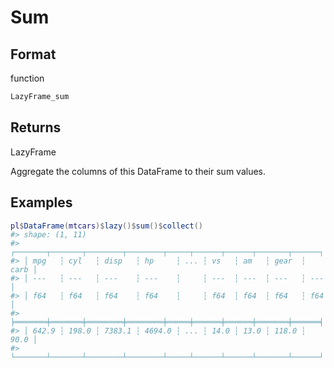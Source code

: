 # Sum

## Format

function

```r
LazyFrame_sum
```

## Returns

LazyFrame

Aggregate the columns of this DataFrame to their sum values.

## Examples

<pre class='r-example'><code><span class='r-in'><span><span class='va'>pl</span><span class='op'>$</span><span class='fu'>DataFrame</span><span class='op'>(</span><span class='va'>mtcars</span><span class='op'>)</span><span class='op'>$</span><span class='fu'>lazy</span><span class='op'>(</span><span class='op'>)</span><span class='op'>$</span><span class='fu'>sum</span><span class='op'>(</span><span class='op'>)</span><span class='op'>$</span><span class='fu'>collect</span><span class='op'>(</span><span class='op'>)</span></span></span>
<span class='r-out co'><span class='r-pr'>#&gt;</span> shape: (1, 11)</span>
<span class='r-out co'><span class='r-pr'>#&gt;</span> ┌───────┬───────┬────────┬────────┬─────┬──────┬──────┬───────┬──────┐</span>
<span class='r-out co'><span class='r-pr'>#&gt;</span> │ mpg   ┆ cyl   ┆ disp   ┆ hp     ┆ ... ┆ vs   ┆ am   ┆ gear  ┆ carb │</span>
<span class='r-out co'><span class='r-pr'>#&gt;</span> │ ---   ┆ ---   ┆ ---    ┆ ---    ┆     ┆ ---  ┆ ---  ┆ ---   ┆ ---  │</span>
<span class='r-out co'><span class='r-pr'>#&gt;</span> │ f64   ┆ f64   ┆ f64    ┆ f64    ┆     ┆ f64  ┆ f64  ┆ f64   ┆ f64  │</span>
<span class='r-out co'><span class='r-pr'>#&gt;</span> ╞═══════╪═══════╪════════╪════════╪═════╪══════╪══════╪═══════╪══════╡</span>
<span class='r-out co'><span class='r-pr'>#&gt;</span> │ 642.9 ┆ 198.0 ┆ 7383.1 ┆ 4694.0 ┆ ... ┆ 14.0 ┆ 13.0 ┆ 118.0 ┆ 90.0 │</span>
<span class='r-out co'><span class='r-pr'>#&gt;</span> └───────┴───────┴────────┴────────┴─────┴──────┴──────┴───────┴──────┘</span>
 </code></pre>